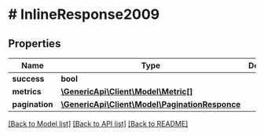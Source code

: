 # # InlineResponse2009

## Properties

Name | Type | Description | Notes
------------ | ------------- | ------------- | -------------
**success** | **bool** |  | [optional] 
**metrics** | [**\GenericApi\Client\Model\Metric[]**](Metric.md) |  | [optional] 
**pagination** | [**\GenericApi\Client\Model\PaginationResponce**](PaginationResponce.md) |  | [optional] 

[[Back to Model list]](../../README.md#documentation-for-models) [[Back to API list]](../../README.md#documentation-for-api-endpoints) [[Back to README]](../../README.md)


